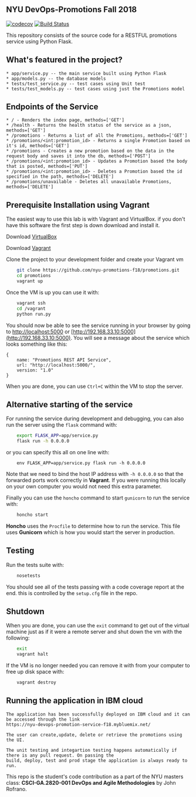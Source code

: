 ## NYU DevOps-Promotions Fall 2018
[![codecov](https://codecov.io/gh/nyu-promotions-f18/promotions/branch/master/graph/badge.svg)](https://codecov.io/gh/nyu-promotions-f18/promotions)
[![Build Status](https://travis-ci.com/nyu-promotions-f18/promotions.svg?branch=master)](https://travis-ci.com/nyu-promotions-f18/promotions)

This repository consists of the source code for a RESTFUL promotions service using Python Flask.

## What's featured in the project?
    * app/service.py -- the main service built using Python Flask
    * app/models.py -- the database models
    * tests/test_service.py -- test cases using Unit test
    * tests/test_models.py -- test cases using just the Promotions model

## Endpoints of the Service
    * / - Renders the index page, methods=['GET']
    * /health - Returns the health status of the service as a json, methods=['GET']
    * /promotions - Returns a list of all the Promotions, methods=['GET']
    * /promotions/<int:promotion_id> - Returns a single Promotion based on it's id, methods=['GET']
    * /promotions - Creates a new promotion based on the data in the request body and saves it into the db, methods=['POST']
    * /promotions/<int:promotion_id> - Updates a Promotion based the body that is posted, methods=['PUT']
    * /promotions/<int:promotion_id> - Deletes a Promotion based the id specified in the path, methods=['DELETE']
    * /promotions/unavailable - Deletes all unavailable Promotions, methods=['DELETE']

## Prerequisite Installation using Vagrant

The easiest way to use this lab is with Vagrant and VirtualBox. if you don't have this software the first step is down download and install it.

Download [VirtualBox](https://www.virtualbox.org/)

Download [Vagrant](https://www.vagrantup.com/)

Clone the project to your development folder and create your Vagrant vm

```sh
    git clone https://github.com/nyu-promotions-f18/promotions.git
    cd promotions
    vagrant up
```

Once the VM is up you can use it with:

```sh
    vagrant ssh
    cd /vagrant
    python run.py
```

You should now be able to see the service running in your browser by going to
[http://localhost:5000](http://localhost:5001) or [http://192.168.33.10:5000](http://192.168.33.10:5000). You will see a message about the
service which looks something like this:

```
{
    name: "Promotions REST API Service",
    url: "http://localhost:5000/",
    version: "1.0"
}
```

When you are done, you can use `Ctrl+C` within the VM to stop the server.

## Alternative starting of the service

For running the service during development and debugging, you can also run the server
using the `flask` command with:

```sh
    export FLASK_APP=app/service.py
    flask run -h 0.0.0.0
```

or you can specify this all on one line with:

```
    env FLASK_APP=app/service.py flask run -h 0.0.0.0
```

Note that we need to bind the host IP address with `-h 0.0.0.0` so that the forwarded ports work correctly in **Vagrant**. If you were running this locally on your own computer you would not need this extra parameter.

Finally you can use the `honcho` command to start `gunicorn` to run the service with:

```sh
    honcho start
```

**Honcho** uses the `Procfile` to determine how to run the service. This file uses **Gunicorn** which is how you would start the server in production.

## Testing

Run the tests suite with:

```sh
    nosetests
```

You should see all of the tests passing with a code coverage report at the end. this is controlled by the `setup.cfg` file in the repo.

## Shutdown

When you are done, you can use the `exit` command to get out of the virtual machine just as if it were a remote server and shut down the vm with the following:

```sh
    exit
    vagrant halt
```

If the VM is no longer needed you can remove it with from your computer to free up disk space with:

```sh
    vagrant destroy
```


## Running the application in IBM cloud 

    The application has been successfully deployed on IBM cloud and it can be accessed through the link
    https://nyu-devops-promotion-service-f18.mybluemix.net/ 
    
    The user can create,update, delete or retrieve the promotions using the UI.
    
    The unit testing and integartion testing happens automatically if there is any pull request. On passing the 
    build, deploy, test and prod stage the application is always ready to run.
    
This repo is the student's code contribution as a part of the NYU masters class: **CSCI-GA.2820-001 DevOps and Agile Methodologies** by John Rofrano.
